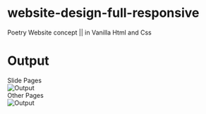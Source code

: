 # website-design-full-responsive
Poetry Website concept  ||  in Vanilla  Html and Css
# Output
Slide Pages <br>
![Output](https://user-images.githubusercontent.com/123060177/229085176-f5a3df21-290e-4b31-ae12-4e1969cbca04.gif)
<br>
Other Pages <br>
![Output](https://user-images.githubusercontent.com/123060177/229086050-a7caaeef-61f2-40a5-ac5f-4abcafbe34e2.gif)
